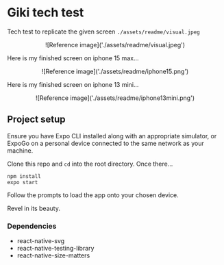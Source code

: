 # Giki tech test

Tech test to replicate the given screen `./assets/readme/visual.jpeg`
<div align="center">
![Reference image]('./assets/readme/visual.jpeg')
</div>

Here is my finished screen on iphone 15 max...
<div align="center">
![Reference image]('./assets/readme/iphone15.png')
</div>

Here is my finished screen on iphone 13 mini...
<div align="center">
![Reference image]('./assets/readme/iphone13mini.png')
</div>

## Project setup

Ensure you have Expo CLI installed along with an appropriate simulator, or ExpoGo on a personal device connected to the same network as your machine.

Clone this repo and `cd` into the root directory. Once there...
```
npm install
expo start
```
Follow the prompts to load the app onto your chosen device.

Revel in its beauty.

### Dependencies
- react-native-svg
- react-native-testing-library
- react-native-size-matters
